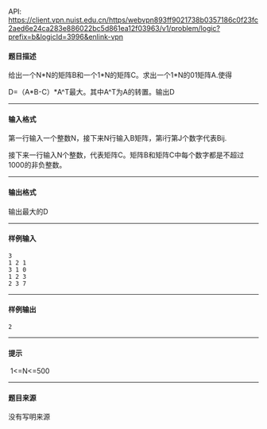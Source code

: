 API: https://client.vpn.nuist.edu.cn/https/webvpn893ff9021738b0357186c0f23fc2aed6e24ca283e886022bc5d861ea12f03963/v1/problem/logic?prefix=b&logicId=3996&enlink-vpn

#### 题目描述

给出一个N\*N的矩阵B和一个1\*N的矩阵C。求出一个1\*N的01矩阵A.使得

D=（A\*B-C）\*A^T最大。其中A^T为A的转置。输出D

---

#### 输入格式

第一行输入一个整数N，接下来N行输入B矩阵，第i行第J个数字代表Bij.

接下来一行输入N个整数，代表矩阵C。矩阵B和矩阵C中每个数字都是不超过1000的非负整数。

---

#### 输出格式

输出最大的D

---

#### 样例输入
```
3
1 2 1
3 1 0
1 2 3
2 3 7
```

---

#### 样例输出
```
2
```

---

#### 提示

 1<=N<=500

---

#### 题目来源

没有写明来源